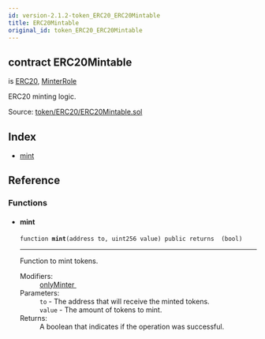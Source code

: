 ```yaml
---
id: version-2.1.2-token_ERC20_ERC20Mintable
title: ERC20Mintable
original_id: token_ERC20_ERC20Mintable
---
```


<div class="contract-doc"><div class="contract"><h2 class="contract-header"><span class="contract-kind">contract</span> ERC20Mintable</h2><p class="base-contracts"><span>is</span> <a href="token_ERC20_ERC20.html">ERC20</a><span>, </span><a href="access_roles_MinterRole.html">MinterRole</a></p><p class="description">ERC20 minting logic.</p><div class="source">Source: <a href="https://github.com/OpenZeppelin/zeppelin-solidity/blob/v2.1.2/contracts/token/ERC20/ERC20Mintable.sol" target="_blank">token/ERC20/ERC20Mintable.sol</a></div></div><div class="index"><h2>Index</h2><ul><li><a href="token_ERC20_ERC20Mintable.html#mint">mint</a></li></ul></div><div class="reference"><h2>Reference</h2><div class="functions"><h3>Functions</h3><ul><li><div class="item function"><span id="mint" class="anchor-marker"></span><h4 class="name">mint</h4><div class="body"><code class="signature">function <strong>mint</strong><span>(address to, uint256 value) </span><span>public </span><span>returns  (bool) </span></code><hr/><div class="description"><p>Function to mint tokens.</p></div><dl><dt><span class="label-modifiers">Modifiers:</span></dt><dd><a href="access_roles_MinterRole.html#onlyMinter">onlyMinter </a></dd><dt><span class="label-parameters">Parameters:</span></dt><dd><div><code>to</code> - The address that will receive the minted tokens.</div><div><code>value</code> - The amount of tokens to mint.</div></dd><dt><span class="label-return">Returns:</span></dt><dd>A boolean that indicates if the operation was successful.</dd></dl></div></div></li></ul></div></div></div>
